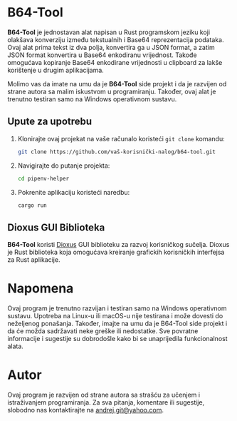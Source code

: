 # B64-Tool

**B64-Tool** je jednostavan alat napisan u Rust programskom jeziku koji olakšava konverziju između tekstualnih i Base64 reprezentacija podataka. Ovaj alat prima tekst iz dva polja, konvertira ga u JSON format, a zatim JSON format konvertira u Base64 enkodiranu vrijednost. Takođe omogućava kopiranje Base64 enkodirane vrijednosti u clipboard za lakše korištenje u drugim aplikacijama.

Molimo vas da imate na umu da je **B64-Tool** side projekt i da je razvijen od strane autora sa malim iskustvom u programiranju. Također, ovaj alat je trenutno testiran samo na Windows operativnom sustavu.

## Upute za upotrebu

1. Klonirajte ovaj projekat na vaše računalo koristeći `git clone` komandu:

   ```bash
   git clone https://github.com/vaš-korisnički-nalog/b64-tool.git

2. Navigirajte do putanje projekta:

   ```bash
   cd pipenv-helper

3. Pokrenite aplikaciju koristeći naredbu:

   ```bash
   cargo run

## Dioxus GUI Biblioteka

**B64-Tool** koristi [Dioxus](https://github.com/dioxus/dioxus) GUI biblioteku za razvoj korisničkog sučelja. Dioxus je Rust biblioteka koja omogućava kreiranje grafickih korisničkih interfejsa za Rust aplikacije.


# Napomena

Ovaj program je trenutno razvijan i testiran samo na Windows operativnom sustavu. Upotreba na Linux-u ili macOS-u nije testirana i može dovesti do neželjenog ponašanja.
Također, imajte na umu da je B64-Tool side projekt i da će možda sadržavati neke greške ili nedostatke. Sve povratne informacije i sugestije su dobrodošle kako bi se unaprijedila funkcionalnost alata.

# Autor

Ovaj program je razvijen od strane autora sa strašću za učenjem i istraživanjem programiranja. Za sva pitanja, komentare ili sugestije, slobodno nas kontaktirajte na andrej.git@yahoo.com.
